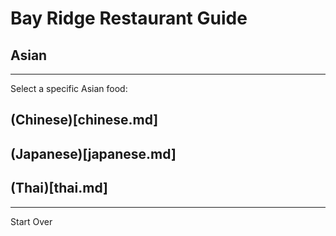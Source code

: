 # Bay Ridge Restaurant Guide
## Asian
---
Select a specific Asian food:
## (Chinese)[chinese.md]
## (Japanese)[japanese.md]
## (Thai)[thai.md]
---
Start Over
